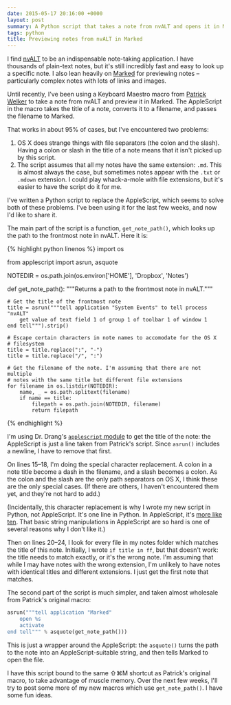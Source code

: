 ```yaml
---
date: 2015-05-17 20:16:00 +0000
layout: post
summary: A Python script that takes a note from nvALT and opens it in Marked.
tags: python
title: Previewing notes from nvALT in Marked
---
```


I find [nvALT][nv] to be an indispensable note-taking application. I have thousands of plain-text notes, but it's still incredibly fast and easy to look up a specific note. I also lean heavily on [Marked][marked] for previewing notes &ndash; particularly complex notes with lots of links and images.

Until recently, I've been using a Keyboard Maestro macro from [Patrick Welker][ink] to take a note from nvALT and preview it in Marked. The AppleScript in the macro takes the title of a note, converts it to a filename, and passes the filename to Marked.

That works in about 95% of cases, but I've encountered two problems:

1. OS X does strange things with file separators (the colon and the slash). Having a colon or slash in the title of a note means that it isn't picked up by this script.
2. The script assumes that all my notes have the same extension: `.md`. This is almost always the case, but sometimes notes appear with the `.txt` or `.mdown` extension. I could play whack-a-mole with file extensions, but it's easier to have the script do it for me.

I've written a Python script to replace the AppleScript, which seems to solve both of these problems. I've been using it for the last few weeks, and now I'd like to share it.

<!-- summary -->

The main part of the script is a function, `get_note_path()`, which looks up the path to the frontmost note in nvALT. Here it is:

{% highlight python linenos %}
import os

from applescript import asrun, asquote

NOTEDIR = os.path.join(os.environ['HOME'], 'Dropbox', 'Notes')

def get_note_path():
    """Returns a path to the frontmost note in nvALT."""

    # Get the title of the frontmost note
    title = asrun("""tell application "System Events" to tell process "nvALT"
        get value of text field 1 of group 1 of toolbar 1 of window 1
    end tell""").strip()

    # Escape certain characters in note names to accomodate for the OS X
    # filesystem
    title = title.replace(":", "-")
    title = title.replace("/", ":")

    # Get the filename of the note. I'm assuming that there are not multiple
    # notes with the same title but different file extensions
    for filename in os.listdir(NOTEDIR):
        name, _ = os.path.splitext(filename)
        if name == title:
            filepath = os.path.join(NOTEDIR, filename)
            return filepath
{% endhighlight %}

I'm using Dr. Drang's [`applescript` module][drang] to get the title of the note: the AppleScript is just a line taken from Patrick's script. Since `asrun()` includes a newline, I have to remove that first.

On lines 15&ndash;18, I'm doing the special character replacement. A colon in a note title become a dash in the filename, and a slash becomes a colon. As the colon and the slash are the only path separators on OS X, I think these are the only special cases. (If there are others, I haven't encountered them yet, and they're not hard to add.)

(Incidentally, this character replacement is why I wrote my new script in Python, not AppleScript. It's one line in Python. In AppleScript, it's [more like ten][repl]. That basic string manipulations in AppleScript are so hard is one of several reasons why I don't like it.)

Then on lines 20&ndash;24, I look for every file in my notes folder which matches the title of this note. Initially, I wrote `if title in ff`, but that doesn't work: the title needs to match exactly, or it's the wrong note. I'm assuming that while I may have notes with the wrong extension, I'm unlikely to have notes with identical titles and different extensions. I just get the first note that matches.

The second part of the script is much simpler, and taken almost wholesale from Patrick's original macro:

```python
asrun("""tell application "Marked"
    open %s
    activate
end tell""" % asquote(get_note_path()))
```

This is just a wrapper around the AppleScript: the `asquote()` turns the path to the note into an AppleScript-suitable string, and then tells Marked to open the file.

I have this script bound to the same ⇧⌘M shortcut as Patrick's original macro, to take advantage of muscle memory. Over the next few weeks, I'll try to post some more of my new macros which use `get_note_path()`. I have some fun ideas.

[nv]:     http://brettterpstra.com/projects/nvalt/
[marked]: http://marked2app.com/
[ink]:    http://rocketink.net/2013/01/my-nvalt-setup.html
[drang]:  http://www.leancrew.com/all-this/2013/03/combining-python-and-applescript/
[repl]:   http://foolsworkshop.com/applescript/2008/05/an-applescript-replace-text-method/